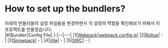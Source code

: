 # How to set up the bundlers?
아래의 번들러들의 설정 파일들을 변경하면서 각 설정의 역할을 확인해보기 위해서 이 프로젝트를 만들었습니다.   
|#|Bundler|Config File|
|-|--|---|
|1|[Webpack](https://webpack.kr/guides/)|[webpack.config.js](webpack.config.js)|
|2|[Rollup](https://rollupjs.org/guide/en/#overview)| - |
|3|[Snowpack](https://www.snowpack.dev/tutorials/quick-start)| - |
|4|[Vite](https://vitejs-kr.github.io/guide/)| - |
|5|[SWC](https://swc.rs/docs/usage/bundling)| - |
